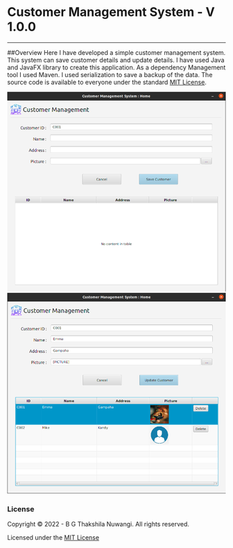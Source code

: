 # Customer Management System - V 1.0.0
<hr/>

##Overview
Here I have developed a simple customer management system. This system can save customer details and update details.
I have used Java and JavaFX library to create this application. As a dependency Management tool I used Maven. I used serialization to save a backup of the data.
The source code is available to everyone under the standard [MIT License](https://choosealicense.com/licenses/mit/).

![img](src/main/resources/assets/Image1.png)
![img](src/main/resources/assets/Image2.png)


### License
Copyright © 2022 -  B G Thakshila Nuwangi. All rights reserved.

Licensed under the [MIT License](https://choosealicense.com/licenses/mit/)